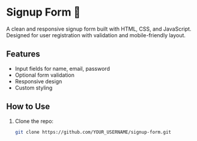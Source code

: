# Signup Form 📝

A clean and responsive signup form built with HTML, CSS, and JavaScript. Designed for user registration with validation and mobile-friendly layout.

## Features
- Input fields for name, email, password
- Optional form validation
- Responsive design
- Custom styling

## How to Use
1. Clone the repo:
   ```bash
   git clone https://github.com/YOUR_USERNAME/signup-form.git
